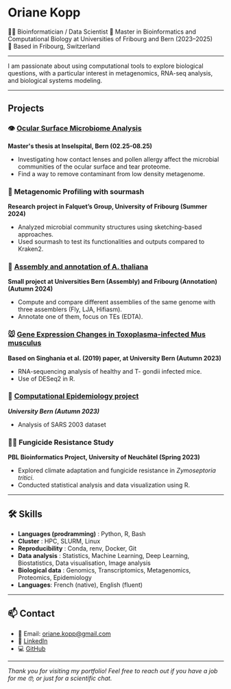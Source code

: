 # Oriane Kopp

👩‍🎓 Bioinformatician / Data Scientist
📜 Master in Bioinformatics and Computational Biology at Universities of Fribourg and Bern (2023–2025)  
📍 Based in Fribourg, Switzerland

---

I am passionate about using computational tools to explore biological questions, with a particular interest in metagenomics, RNA-seq analysis, and biological systems modeling.  

---

## Projects

### 👁️ [Ocular Surface Microbiome Analysis](https://github.com/lieselty/OSM)
**Master's thesis at Inselspital, Bern (02.25-08.25)**  
- Investigating how contact lenses and pollen allergy affect the microbial communities of the ocular surface and tear proteome.
- Find a way to remove contaminant from low density metagenome.

### 🧬 Metagenomic Profiling with sourmash
**Research project in Falquet’s Group, University of Fribourg (Summer 2024)**  
- Analyzed microbial community structures using sketching-based approaches.
- Used sourmash to test its functionalities and outputs compared to Kraken2.

### 🌱 [Assembly and annotation of A. thaliana](https://github.com/lieselty/assembly-annotation-course)
**Small project at Universities Bern (Assembly) and Fribourg (Annotation) (Autumn 2024)**
- Compute and compare different assemblies of the same genome with three assemblers (Fly, LJA, Hifiasm).
- Annotate one of them, focus on TEs (EDTA).

### 🐭 [Gene Expression Changes in Toxoplasma-infected Mus musculus](https://github.com/lieselty/RNA_seq_course)
**Based on Singhania et al. (2019) paper, at University Bern (Autumn 2023)**
- RNA-sequencing analysis of healthy and T- gondii infected mice.
- Use of DESeq2 in R.

### 💊 [Computational Epidemiology project](https://github.com/lieselty/computational_epidemiology_project)
***University Bern (Autumn 2023)***
- Analysis of SARS 2003 dataset

### 🍄‍🟫 Fungicide Resistance Study
**PBL Bioinformatics Project, University of Neuchâtel (Spring 2023)**  
- Explored climate adaptation and fungicide resistance in *Zymoseptoria tritici*.
- Conducted statistical analysis and data visualization using R.

---

## 🛠️ Skills

- **Languages (prodramming)** : Python, R, Bash
- **Cluster** : HPC, SLURM, Linux
- **Reproducibility** : Conda, renv, Docker, Git
- **Data analysis** : Statistics, Machine Learning, Deep Learning, Biostatistics, Data visualisation, Image analysis
- **Biological data** : Genomics, Transcriptomics, Metagenomics, Proteomics, Epidemiology
- **Languages**: French (native), English (fluent)

---

## 📫 Contact

- 📧 Email: [oriane.kopp@gmail.com](mailto:oriane.kopp@gmail.com)
- 🔗 [LinkedIn](https://linkedin.com/in/oriane-solange-kopp)
- 💻 [GitHub](https://github.com/lieselty)

---

*Thank you for visiting my portfolio! Feel free to reach out if you have a job for me 🤓, or just for a scientific chat.* 
